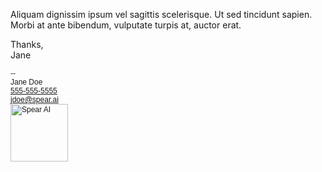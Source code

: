 Aliquam dignissim ipsum vel sagittis scelerisque. Ut sed tincidunt sapien.  
Morbi at ante bibendum, vulputate turpis at, auctor erat.

Thanks,  
Jane

<div style="font-family:sans-serif;font-size:12px;">
  --<br>
  Jane Doe<br>
  <a href="tel:5169468226">555-555-5555</a><br>
  <a href="mailto:jdoe@spear.ai">jdoe@spear.ai</a><br>
  <a href="https://spear.ai">
    <img alt="Spear AI" src="https://spear-ai-static.s3.amazonaws.com/email-signature-logo-light.png" width="92">
  </a>
</div>
